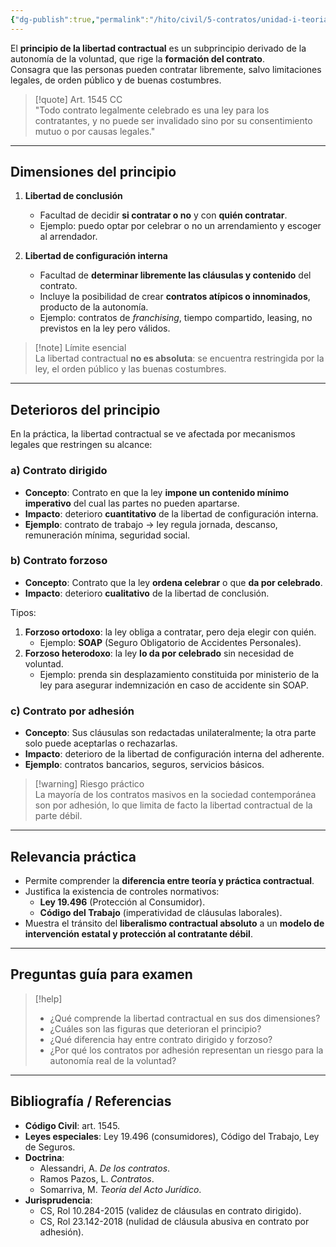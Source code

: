 ```yaml
---
{"dg-publish":true,"permalink":"/hito/civil/5-contratos/unidad-i-teoria-general-del-contrato/tema-3-principios-fundamentales-de-la-contratacion/3-principio-de-la-libertad-contractual/","tags":["Hito"]}
---
```




El **principio de la libertad contractual** es un subprincipio derivado de la autonomía de la voluntad, que rige la **formación del contrato**.  
Consagra que las personas pueden contratar libremente, salvo limitaciones legales, de orden público y de buenas costumbres.

> [!quote] Art. 1545 CC  
> "Todo contrato legalmente celebrado es una ley para los contratantes, y no puede ser invalidado sino por su consentimiento mutuo o por causas legales."

---

## Dimensiones del principio

1. **Libertad de conclusión**  
   - Facultad de decidir **si contratar o no** y con **quién contratar**.  
   - Ejemplo: puedo optar por celebrar o no un arrendamiento y escoger al arrendador.

2. **Libertad de configuración interna**  
   - Facultad de **determinar libremente las cláusulas y contenido** del contrato.  
   - Incluye la posibilidad de crear **contratos atípicos o innominados**, producto de la autonomía.  
   - Ejemplo: contratos de *franchising*, tiempo compartido, leasing, no previstos en la ley pero válidos.

> [!note] Límite esencial  
> La libertad contractual **no es absoluta**: se encuentra restringida por la ley, el orden público y las buenas costumbres.

---

## Deterioros del principio

En la práctica, la libertad contractual se ve afectada por mecanismos legales que restringen su alcance:

### a) Contrato dirigido  
- **Concepto**: Contrato en que la ley **impone un contenido mínimo imperativo** del cual las partes no pueden apartarse.  
- **Impacto**: deterioro **cuantitativo** de la libertad de configuración interna.  
- **Ejemplo**: contrato de trabajo → ley regula jornada, descanso, remuneración mínima, seguridad social.  

### b) Contrato forzoso  
- **Concepto**: Contrato que la ley **ordena celebrar** o que **da por celebrado**.  
- **Impacto**: deterioro **cualitativo** de la libertad de conclusión.  

Tipos:  
1. **Forzoso ortodoxo**: la ley obliga a contratar, pero deja elegir con quién.  
   - Ejemplo: **SOAP** (Seguro Obligatorio de Accidentes Personales).  
2. **Forzoso heterodoxo**: la ley **lo da por celebrado** sin necesidad de voluntad.  
   - Ejemplo: prenda sin desplazamiento constituida por ministerio de la ley para asegurar indemnización en caso de accidente sin SOAP.  

### c) Contrato por adhesión  
- **Concepto**: Sus cláusulas son redactadas unilateralmente; la otra parte solo puede aceptarlas o rechazarlas.  
- **Impacto**: deterioro de la libertad de configuración interna del adherente.  
- **Ejemplo**: contratos bancarios, seguros, servicios básicos.  

> [!warning] Riesgo práctico  
> La mayoría de los contratos masivos en la sociedad contemporánea son por adhesión, lo que limita de facto la libertad contractual de la parte débil.

---

## Relevancia práctica

- Permite comprender la **diferencia entre teoría y práctica contractual**.  
- Justifica la existencia de controles normativos:  
  - **Ley 19.496** (Protección al Consumidor).  
  - **Código del Trabajo** (imperatividad de cláusulas laborales).  
- Muestra el tránsito del **liberalismo contractual absoluto** a un **modelo de intervención estatal y protección al contratante débil**.

---

## Preguntas guía para examen

> [!help]  
> - ¿Qué comprende la libertad contractual en sus dos dimensiones?  
> - ¿Cuáles son las figuras que deterioran el principio?  
> - ¿Qué diferencia hay entre contrato dirigido y forzoso?  
> - ¿Por qué los contratos por adhesión representan un riesgo para la autonomía real de la voluntad?  

---

## Bibliografía / Referencias

- **Código Civil**: art. 1545.  
- **Leyes especiales**: Ley 19.496 (consumidores), Código del Trabajo, Ley de Seguros.  
- **Doctrina**:  
  - Alessandri, A. *De los contratos*.  
  - Ramos Pazos, L. *Contratos*.  
  - Somarriva, M. *Teoría del Acto Jurídico*.  
- **Jurisprudencia**:  
  - CS, Rol 10.284-2015 (validez de cláusulas en contrato dirigido).  
  - CS, Rol 23.142-2018 (nulidad de cláusula abusiva en contrato por adhesión).  
